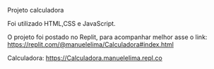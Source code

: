Projeto calculadora

Foi utilizado HTML,CSS e JavaScript.

O projeto foi postado no Replit, para acompanhar melhor asse o link: https://replit.com/@manuelelima/Calculadora#index.html 


Calculadora: https://Calculadora.manuelelima.repl.co 
